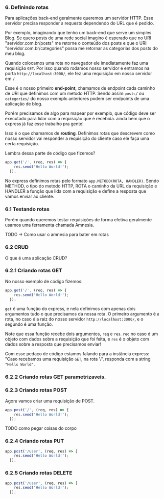 
### 6. Definindo rotas

Para aplicações back-end geralmente queremos um servidor HTTP. Esse servidor precisa responder a requests dependendo do URL que é pedido.

Por exemplo, imaginando que tenho um back-end que serve um simples Blog. Se quero posts de uma rede social imagino é esperado que no URI "servidor.com.br/posts" me retorne o conteúdo dos posts e que o URI "servidor.com.br/categories" possa me retornar as categorias dos posts do meu blog.

Quando colocamos uma rota no navegador ele imediatamente faz uma requisição `GET`. Por isso quando rodamos nosso servidor e entramos na porta `http://localhost:3000/`, ele fez uma requisição em nosso servidor em `/`

Esse é o nosso primeiro **end-point**, chamamos de endpoint cada caminho de URI que definimos com um metodo HTTP. Sendo assim `posts/` ou `categories/` do nosso exemplo anteriores podem ser endpoints de uma aplicação de blog.

Porém precisamos de algo para mapear por exemplo, que código deve ser executado para lidar com a requisição que é recebida. ainda bem que o express já faz esse trabalho pra gente!
 
Isso é o que chamamos de **routing**. Definimos rotas que descrevem como nosso servidor vai responder a requisição do cliente caso ele faça uma certa requisição.

Lembra dessa parte de código que fizemos?

```javascript
app.get('/', (req, res) => {
    res.send('Hello World!');
  });
```

No express definimos rotas pelo formato `app.METODO(ROTA, HANDLER)`. Sendo METHOD, o tipo do metodo HTTP, ROTA o caminho da URL da requisição e HANDLER a função que lida com a requisição e define a resposta que vamos enviar ao cliente.

### 6.1 Testando rotas

Porém quando queremos testar requisições de forma efetiva geralmente usamos uma ferramenta chamada Amnesia.

TODO -> Como usar o amnesia para bater em rotas

### 6.2 CRUD

O que é uma aplicação CRUD?

### 6.2.1 Criando rotas GET

No nosso exemplo de código fizemos:

```javascript
app.get('/', (req, res) => {
    res.send('Hello World!');
  });
```

`get` é uma função do express, e nela definimos com apenas dois argumentos tudo o que precisamos da nossa rota. O primeiro argumento é a rota, no caso é a raiz do nosso servidor `http://localhost:3000/`, e o segundo é uma função. 

Note que essa função recebe dois argumentos, `req` e `res`. `req` no caso é um objeto com dados sobre a requisição que foi feita, e `res` é o objeto com dados sobre a resposta que precisamos enviar! 

Com esse pedaço de código estamos falando para a instância express: "Caso recebamos uma requisição `GET`, na rota '/', responda com a string `"Hello World"`.

### 6.2.2 Criando rotas GET parametrizaveis.

### 6.2.3 Criando rotas POST

Agora vamos criar uma requisição de POST.  
```javascript
app.post('/', (req, res) => {
    res.send('Hello World!');
  });
```

TODO como pegar coisas do corpo

### 6.2.4 Criando rotas PUT

```javascript
app.post('/user', (req, res) => {
    res.send('Hello World!');
  });
```

### 6.2.5 Criando rotas DELETE

```javascript
app.post('/user', (req, res) => {
    res.send('Hello World!');
  });
```